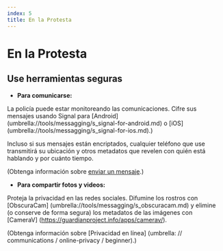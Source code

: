 ```yaml
---
index: 5
title: En la Protesta
---
```

# En la Protesta

## Use herramientas seguras

*   **Para comunicarse:**

La policía puede estar monitoreando las comunicaciones. Cifre sus mensajes usando Signal para [Android] (umbrella://tools/messagging/s_signal-for-android.md) o [iOS] (umbrella://tools/messagging/s_signal-for-ios.md).)

Incluso si sus mensajes están encriptados, cualquier teléfono que use transmitirá su ubicación y otros metadatos que revelen con quién está hablando y por cuánto tiempo.

(Obtenga información sobre [enviar un mensaje](umbrella://communications/sending-a-message).)

*   **Para compartir fotos y videos:**

Proteja la privacidad en las redes sociales. Difumine los rostros con [ObscuraCam] (umbrella://tools/messagging/s_obscuracam.md) y elimine (o conserve de forma segura) los metadatos de las imágenes con [CameraV] (https://guardianproject.info/apps/camerav/).

(Obtenga información sobre [Privacidad en línea] (umbrella: // communications / online-privacy / beginner).)
